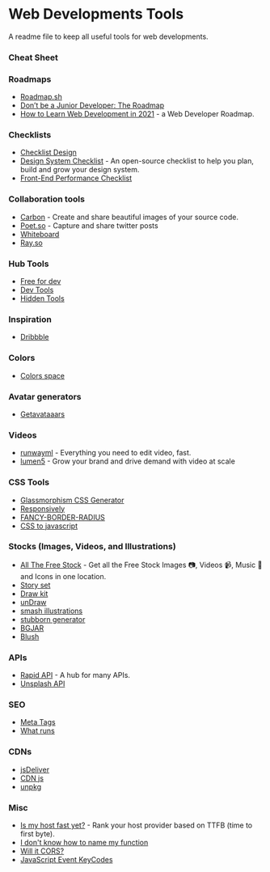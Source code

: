# Web Developments Tools

A readme file to keep all useful tools for web developments.

### Cheat Sheet

### Roadmaps

- [Roadmap.sh](https://roadmap.sh/)
- [Don’t be a Junior Developer: The Roadmap](https://zerotomastery.io/blog/dont-be-a-junior-developer-the-roadmap/)
- [How to Learn Web Development in 2021](https://www.freecodecamp.org/news/how-to-learn-web-dev-in-2021-roadmap/) - a Web Developer Roadmap.

### Checklists

- [Checklist Design](https://www.checklist.design/)
- [Design System Checklist](https://www.designsystemchecklist.com/) - An open-source checklist to help you plan, build and grow your design system.
- [Front-End Performance Checklist](https://www.smashingmagazine.com/2021/01/front-end-performance-2021-free-pdf-checklist/)

### Collaboration tools

- [Carbon](https://carbon.now.sh/) - Create and share beautiful images of your source code.
- [Poet.so](https://poet.so/) - Capture and share twitter posts
- [Whiteboard](https://webwhiteboard.com/)
- [Ray.so](https://ray.so/)

### Hub Tools

- [Free for dev](https://free-for.dev/#/)
- [Dev Tools](https://smalldev.tools/)
- [Hidden Tools](https://hiddentools-8tesl3293-bereket.vercel.app/)

### Inspiration

- [Dribbble](https://dribbble.com/)


### Colors

- [Colors space](https://mycolor.space/)

### Avatar generators

- [Getavataaars](https://getavataaars.com/)

### Videos

- [runwayml](https://runwayml.com/) - Everything you need to edit video, fast.
- [lumen5](https://lumen5.com/) - Grow your brand and drive demand with video at scale


### CSS Tools

- [Glassmorphism CSS Generator](https://ui.glass/generator/#)
- [Responsively](https://responsively.app/)
- [FANCY-BORDER-RADIUS](https://9elements.github.io/fancy-border-radius/)
- [CSS to javascript](https://css2js.dotenv.dev/)


### Stocks (Images, Videos, and Illustrations)

- [All The Free Stock](https://allthefreestock.com/) - Get all the Free Stock Images 📷, Videos 📹, Music 🎼 and Icons in one location.
- [Story set](https://storyset.com/)
- [Draw kit](https://drawkit.io)
- [unDraw](https://undraw.com/illustrations)
- [smash illustrations](https://usesmash.com/)
- [stubborn generator](https://stubborn.fun/)
- [BGJAR](https://bgjar.com)
- [Blush](https://blush.design/)

### APIs

- [Rapid API](https://rapidapi.com/) - A hub for many APIs.
- [Unsplash API](https://source.unsplash.com/)

### SEO

- [Meta Tags](https://metatags.io/)
- [What runs](https://whatruns.com/)

### CDNs

- [jsDeliver](https://jsdelivr.com/)
- [CDN js](https://cdnjs.com/)
- [unpkg](https://unpkg.com/)

### Misc

- [Is my host fast yet?](https://ismyhostfastyet.com/) - Rank your host provider based on TTFB (time to first byte).
- [I don't know how to name my function](https://namingmyfunction.vercel.app/)
- [Will it CORS?](https://httptoolkit.tech/will-it-cors/)
- [JavaScript Event KeyCodes](https://keycode.info/)


